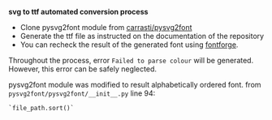 **svg to ttf automated conversion process**

-	Clone pysvg2font module from [carrasti/pysvg2font](https://github.com/carrasti/pysvg2font.git)
-	Generate the ttf file as instructed on the documentation of the repository
-	You can recheck the result of the generated font using [fontforge](https://fontforge.github.io/en-US/).


Throughout the process, error 
	`Failed to parse colour` 
will be generated. However, this error can be safely neglected.

pysvg2font module was modified to result alphabetically ordered font.
from `pysvg2font/pysvg2font/__init__.py` line 94:

	`file_path.sort()`




